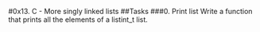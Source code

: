 #0x13. C - More singly linked lists
##Tasks
###0. Print list  Write a function that prints all the elements of a listint_t list.
